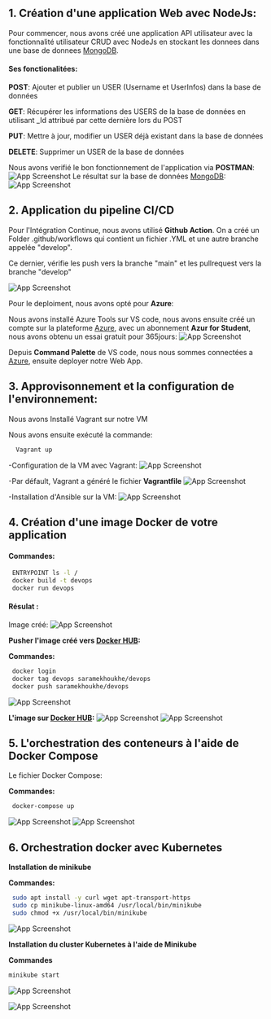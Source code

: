 
## 1. Création d'une application Web avec NodeJs:
Pour commencer, nous avons créé une application API utilisateur avec la fonctionnalité utilisateur CRUD avec NodeJs en stockant les donnees dans une base de donnees  [MongoDB](https://www.mongodb.com/atlas/database).

#### Ses fonctionalitées:

**POST**: Ajouter et publier un USER (Username et UserInfos) dans la base de données

**GET**:  Récupérer les informations des USERS de la base de données en utilisant _Id attribué par cette dernière lors du POST

**PUT**: Mettre à jour, modifier un USER déjà existant dans la base de données

**DELETE**: Supprimer un USER de la base de données

Nous avons verifié le bon fonctionnement de l'application via **POSTMAN**:
![App Screenshot](https://user-images.githubusercontent.com/115075351/209561222-e37469c0-3484-41c6-a8c3-8c5189f994a6.PNG)
Le résultat sur la base de données  [MongoDB](https://www.mongodb.com/atlas/database):
![App Screenshot](https://user-images.githubusercontent.com/115075351/209561658-f2d27c44-466c-40ab-a2b6-26ca28e6d3da.PNG)

## 2. Application du pipeline CI/CD
Pour l'Intégration Continue, nous avons utilisé **Github Action**.
On a créé un Folder .github/workflows qui contient un fichier .YML et une autre branche appelée "develop".

Ce dernier, vérifie les push vers la branche "main" et les pullrequest vers la branche "develop"

![App Screenshot](https://user-images.githubusercontent.com/115075351/209561783-5dd4fa8b-4174-47e4-9bed-b9464d72672f.PNG)


Pour le deploiment, nous avons opté pour **Azure**:

Nous avons installé Azure Tools sur VS code, nous avons ensuite créé un compte sur la plateforme [Azure](https://azure.microsoft.com/fr-fr/), avec un abonnement **Azur for Student**, nous avons obtenu un essai gratuit pour 365jours:
![App Screenshot](https://user-images.githubusercontent.com/115075351/209599403-53ca6239-1bba-4217-be19-141d8552820e.PNG)

Depuis **Command Palette** de VS code, nous nous sommes connectées a [Azure](https://azure.microsoft.com/fr-fr/), ensuite deployer notre Web App.

## 3. Approvisonnement et la configuration de l'environnement:
Nous avons Installé Vagrant sur notre VM

Nous avons ensuite exécuté la commande: 
```bash
  Vagrant up
```

-Configuration de la VM avec Vagrant: 
![App Screenshot](https://user-images.githubusercontent.com/115075351/209582241-6601b9cf-0ac1-4828-af95-ef9c16c1c9e5.PNG)

-Par défault, Vagrant a généré le fichier **Vagrantfile**
![App Screenshot](https://user-images.githubusercontent.com/115075351/209585439-a676efbd-6416-4d9f-981b-7e6215220938.PNG)

-Installation d'Ansible sur la VM:
![App Screenshot](https://user-images.githubusercontent.com/115075351/209585263-0e62eb5e-a400-4c0f-9756-7d0774924ed4.PNG)

## 4. Création d'une image Docker de votre application
#### Commandes:
```bash
 ENTRYPOINT ls -l /
 docker build -t devops
 docker run devops
```
#### Résulat :

Image créé:
![App Screenshot](https://user-images.githubusercontent.com/115075351/209585748-63ed6d98-13b4-4d37-bc86-fad75ddbb31a.PNG)

**Pusher l'image créé vers [Docker HUB](https://hub.docker.com/):**

**Commandes:**
```bash
 docker login
 docker tag devops saramekhoukhe/devops
 docker push saramekhoukhe/devops
```
![App Screenshot](https://user-images.githubusercontent.com/115075351/209585828-877b2266-3cad-40f3-8185-7cdd8f8af338.PNG)
 
 **L'image sur [Docker HUB](https://hub.docker.com/):**
 ![App Screenshot](https://user-images.githubusercontent.com/115075351/209586105-64daa7dd-600c-47cb-ab58-1738a69a2498.PNG)
 ![App Screenshot](https://user-images.githubusercontent.com/115075351/209585872-ee6c18ab-3997-4918-827f-98356a797e3c.PNG)

## 5. L'orchestration des conteneurs à l'aide de Docker Compose
Le fichier Docker Compose:

**Commandes:**
```bash
 docker-compose up
```
![App Screenshot](https://user-images.githubusercontent.com/115075351/209585961-523f071f-5470-4de5-8306-e304cfde5b8c.PNG)
![App Screenshot](https://user-images.githubusercontent.com/115075351/209585965-3899337f-eee8-48e1-b3d5-5fc1795d22dc.PNG)

## 6. Orchestration docker avec Kubernetes

**Installation de minikube** 

**Commandes:**
```bash
 sudo apt install -y curl wget apt-transport-https
 sudo cp minikube-linux-amd64 /usr/local/bin/minikube
 sudo chmod +x /usr/local/bin/minikube
```

![App Screenshot](https://user-images.githubusercontent.com/115075351/209669982-2ace8fbc-cbb0-4aa3-b779-d11ccf7ef600.PNG)


**Installation du cluster Kubernetes à l'aide de Minikube** 

**Commandes**
```bash
minikube start
```

![App Screenshot](https://user-images.githubusercontent.com/115075351/209670175-f989d4b7-ea00-4b34-b6b7-69c38233b96f.PNG)

![App Screenshot](https://user-images.githubusercontent.com/115075351/209670175-f989d4b7-ea00-4b34-b6b7-69c38233b96f.PNG)




